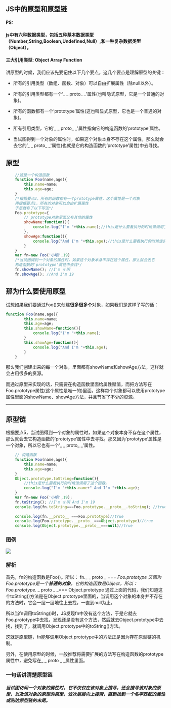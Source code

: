 

## JS中的原型和原型链

####  PS:

####  js中有六种数据类型，包括五种基本数据类型（Number,String,Boolean,Undefined,Null）,和一种复杂数据类型（Object）。

#### 三大引用类型: Object Array Function 



讲原型的时候，我们应该先要记住以下几个要点，这几个要点是理解原型的关键：

- 所有的引用类型（数组、函数、对象）可以自由扩展属性（除null以外）。

- 所有的引用类型都有一个’_ _ proto_ _'属性(也叫隐式原型，它是一个普通的对象)。

- 所有的函数都有一个’prototype’属性(这也叫显式原型，它也是一个普通的对象)。

- 所有引用类型，它的’_ _ proto_ _'属性指向它的构造函数的’prototype’属性。

- 当试图得到一个对象的属性时，如果这个对象本身不存在这个属性，那么就会去它的’_ _ proto_ _'属性(也就是它的构造函数的’prototype’属性)中去寻找。

## 原型

```js
	//这是一个构造函数
	function Foo(name,age){
		this.name=name;
		this.age=age;
	}
	/*根据要点3，所有的函数都有一个prototype属性，这个属性是一个对象
	再根据要点1，所有的对象可以自由扩展属性
	于是就有了以下写法*/
	Foo.prototype={
		// prototype对象里面又有其他的属性
		showName:function(){
			console.log("I'm "+this.name);//this是什么要看执行的时候谁调用了这个函数
		},
		showAge:function(){
			console.log("And I'm "+this.age);//this是什么要看执行的时候谁调用了这个函数
		}
	}
	var fn=new Foo('小明',19)
	/*当试图得到一个对象的属性时，如果这个对象本身不存在这个属性，那么就会去它
	构造函数的'prototype'属性中去找*/
	fn.showName(); //I'm 小明
	fn.showAge(); //And I'm 19
```
## 那为什么要使用原型

试想如果我们要通过Foo()来创建**很多很多个**对象，如果我们是这样子写的话：

```js
function Foo(name,age){
		this.name=name;
		this.age=age;
		this.showName=function(){
			console.log("I'm "+this.name);
		}
		this.showAge=function(){
			console.log("And I'm "+this.age);
		}
	}
```
那么我们创建出来的每一个对象，里面都有showName和showAge方法，这样就会占用很多的资源。

而通过原型来实现的话，只需要在构造函数里面给属性赋值，而把方法写在Foo.prototype属性(这个属性是唯一的)里面。这样每个对象都可以使用prototype属性里面的showName、showAge方法，并且节省了不少的资源。



----



## 原型链

根据要点5，当试图得到一个对象的属性时，如果这个对象本身不存在这个属性，那么就会去它构造函数的’prototype’属性中去寻找。那又因为’prototype’属性是一个对象，所以它也有一个’_ _ proto_ _'属性。

```js
	// 构造函数
	function Foo(name,age){
	 	this.name=name;
	 	this.age=age;
	}
	Object.prototype.toString=function(){
		//this是什么要看执行的时候谁调用了这个函数。
		console.log("I'm "+this.name+" And I'm "+this.age);
	}
	var fn=new Foo('小明',19);
	fn.toString(); //I'm 小明 And I'm 19
	console.log(fn.toString===Foo.prototype.__proto__.toString); //true
	
	console.log(fn.__proto__ ===Foo.prototype)//true
	console.log(Foo.prototype.__proto__===Object.prototype)//true
	console.log(Object.prototype.__proto__===null)//true
```
### 图例

![](https://img-blog.csdn.net/20180909114030465?watermark/2/text/aHR0cHM6Ly9ibG9nLmNzZG4ubmV0L3FxXzM2OTk2Mjcx/font/5a6L5L2T/fontsize/400/fill/I0JBQkFCMA==/dissolve/70)

### 解析

首先，fn的构造函数是Foo()。所以：
fn._ _ proto _ _=== Foo.prototype
又因为Foo.prototype是一个**普通的对象**，它的构造函数是Object，所以：
Foo.prototype._ _ proto _ _=== Object.prototype
通过上面的代码，我们知道这个toString()方法是在Object.prototype里面的，当调用这个对象的本身并不存在的方法时，它会一层一层地往上去找，一直到null为止。



所以当fn调用toString()时，JS发现fn中没有这个方法，于是它就去Foo.prototype中去找，发现还是没有这个方法，然后就去Object.prototype中去找，找到了，就调用Object.prototype中的toString()方法。



这就是原型链，fn能够调用Object.prototype中的方法正是因为存在原型链的机制。



另外，在使用原型的时候，一般推荐将需要扩展的方法写在构造函数的prototype属性中，避免写在_ _ proto _ _属性里面。

### 一句话讲清楚原型链

##### 当试图访问一个对象的属性时，它不仅仅在该对象上搜寻，还会搜寻该对象的原型，以及该对象的原型的原型，依次层层向上搜索，直到找到一个名字匹配的属性或到达原型链的末尾。

